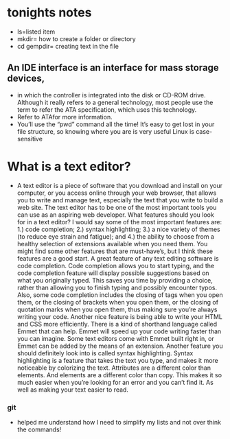 # tonights notes

* ls=listed item
* mkdir= how to create a folder or directory
* cd gempdir= creating text in the file

## An IDE interface is an interface for mass storage devices, 
* in which the controller is integrated into the disk or CD-ROM drive. 
Although it really refers to a general technology,
 most people use the term to refer the ATA specification,
 which uses this technology.
 * Refer to ATAfor more information.
* You’ll use the “pwd” command all the time! It’s easy to get lost in your file structure,
 so knowing where you are is very useful
Linux is case-sensitive


# What is a text editor?

* A text editor is a piece of software that you download and install on
your computer, or you access online through your web browser, that
allows you to write and manage text, especially the text that you write
to build a web site. The text editor has to be one of the most
important tools you can use as an aspiring web developer.
What features should you look for in a text editor? I would say some
of the most important features are: 1.) code completion; 2.) syntax
highlighting; 3.) a nice variety of themes (to reduce eye strain and
fatigue); and 4.) the ability to choose from a healthy selection of
extensions available when you need them. You might find some other
features that are must-have’s, but I think these features are a good
start.
A great feature of any text editing software is code completion. Code
completion allows you to start typing, and the code completion
feature will display possible suggestions based on what you originally
typed. This saves you time by providing a choice, rather than allowing
you to finish typing and possibly encounter typos.
Also, some code completion includes the closing of tags when you
open them, or the closing of brackets when you open them, or the
closing of quotation marks when you open them, thus making sure
you’re always writing your code.
Another nice feature is being able to write your HTML and CSS more
efficiently. There is a kind of shorthand language called Emmet that
can help. Emmet will speed up your code writing faster than you can
imagine. Some text editors come with Emmet built right in, or
Emmet can be added by the means of an extension.
Another feature you should definitely look into is called syntax
highlighting. Syntax highlighting is a feature that takes the text you
type, and makes it more noticeable by colorizing the text. Attributes
are a different color than elements. And elements are a different color
than copy. This makes it so much easier when you’re looking for an
error and you can’t find it. As well as making your text easier to read.

### git

* helped me understand how I need to simplify my lists and not over think the commands!

